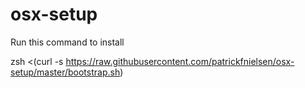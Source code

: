 # osx-setup
Run this command to install

zsh <(curl -s https://raw.githubusercontent.com/patrickfnielsen/osx-setup/master/bootstrap.sh)

